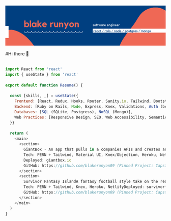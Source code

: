 ![blake runyon logo header](https://raw.githubusercontent.com/blakerunyon09/blakerunyon09/main/Welcome!-2.png)

#Hi there 👋

```javascript

import React from 'react'
import { useState } from 'react'

export default function Resume() {

  const [skills, _] = useState({
    Frontend: [React, Redux, Hooks, Router, Sanity.io, Tailwind, Bootstrap, Rest APIs, Chrome Dev Tools, ES6],
    Backend: [Ruby on Rails, Node, Express, Knex, Validations, Auth (bcrypt, jwt)],
    Databases: [SQL (SQLite, Postgress), NoSQL (Mongo)],
    Web Practices: [Responsive Design, SEO, Web Accessibility, Semantic HTML, DRY]
  }}
  
  return (
    <main>
      <section>
        GiantBox - An app that pulls in a companies APIs and creates analytics dashboards.
        Tech: PERN + Tailwind, Material UI, Knex/Objection, Heroku, Netlify
        Deployed: giantbox.io
        GitHub: https://github.com/blakerunyon09 (Pinned Project: Capstone)
      </section>
      <section>
        Survivor Fantasy IslandA fantasy football style take on the reality tv show Survivor.
        Tech: PERN + Tailwind, Knex, Heroku, NetlifyDeployed: survivorfantasyisland.com
        GitHub: https://github.com/blakerunyon09 (Pinned Project: Capstone)
      </section>
    </main>
  )
}

```


<!--
**blakerunyon09/blakerunyon09** is a ✨ _special_ ✨ repository because its `README.md` (this file) appears on your GitHub profile.

Here are some ideas to get you started:

- 🔭 I’m currently working on ...
- 🌱 I’m currently learning ...
- 👯 I’m looking to collaborate on ...
- 🤔 I’m looking for help with ...
- 💬 Ask me about ...
- 📫 How to reach me: ...
- 😄 Pronouns: ...
- ⚡ Fun fact: ...
-->
